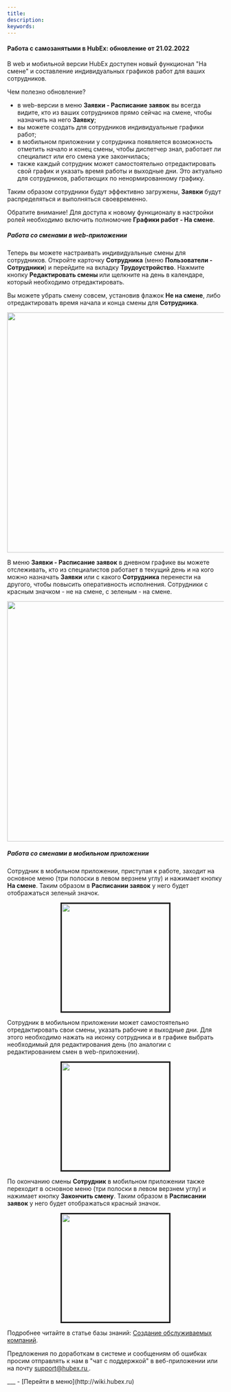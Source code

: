 ```yaml
---
title: 
description: 
keywords: 
---
```


#### Работа с самозанятыми в HubEx: обновление от 21.02.2022
<html>
<meta charset="utf-8">

</html>
<body>

<p>В web и мобильной версии HubEx доступен новый функционал "На смене" и составление индивидуальных графиков работ для ваших сотрудников.&nbsp;</p>
<p>Чем полезно обновление?</p>
<ul>
<li>в web-версии в меню <strong>Заявки - Расписание заявок</strong> вы всегда видите, кто из ваших сотрудников прямо сейчас на смене, чтобы назначить на него <strong>Заявку</strong>;</li>
<li>вы можете создать для сотрудников индивидуальные графики работ;</li>
<li>в мобильном приложении у сотрудника появляется возможность отметить начало и конец смены, чтобы диспетчер знал, работает ли специалист или его смена уже закончилась;</li>
<li>также каждый сотрудник может самостоятельно отредактировать свой график и указать время работы и выходные дни. Это актуально для сотрудников, работающих по ненормированному графику.</li>
</ul>
<p>Таким образом сотрудники будут эффективно загружены, <strong>Заявки</strong> будут распределяться и выполняться своевременно.</p>
<p>Обратите внимание! Для доступа к новому функционалу в настройки ролей необходимо включить полномочие <strong>Графики работ - На смене</strong>.</p>

<h5>Работа со сменами в web-приложении</h5>
<p>Теперь вы можете настраивать индивидуальные смены для сотрудников. Откройте карточку <strong>Сотрудника</strong> (меню <strong>Пользователи - Сотрудники</strong>) и перейдите на вкладку <strong>Трудоустройство</strong>. Нажмите кнопку <strong>Редактировать смены </strong>или щелкните на день в календаре, который необходимо отредактировать.</p>
<p>Вы можете убрать смену совсем, установив флажок <strong>Не на смене</strong>, либо отредактировать время начала и конца смены для <strong>Сотрудника</strong>.</p>

<div><img style="margin: 0 auto; display: block; max-width: 100%;" src="https://content.screencast.com/users/echinaek.val/folders/Capture/media/43cb9ddf-61fc-44ca-88a7-100ea5073ac5/LWR_Recording.png" width="558" height="auto" /></div>

<p>В меню <strong>Заявки - Расписание заявок</strong> в дневном графике вы можете отслеживать, кто из специалистов работает в текущий день и на кого можно назначать <strong>Заявки</strong> или с какого <strong>Сотрудника</strong> перенести на другого, чтобы повысить оперативность исполнения. Сотрудники с красным значком - не на смене, с зеленым - на смене.</p>

<div><img style="margin: 0 auto; display: block; max-width: 100%;" src="https://content.screencast.com/users/echinaek.val/folders/Capture/media/1a513eeb-b352-498b-8768-2c5af2ea9aa2/LWR_Recording.png" width="558" height="auto" /></div>


<h5>Работа со сменами в мобильном приложении</h5>
<p>Сотрудник в мобильном приложении, приступая к работе, заходит на основное меню (три полоски в левом верзнем углу) и нажимает кнопку <strong>На смене</strong>. Таким образом в <strong>Расписании заявок</strong> у него будет отображаться зеленый значок.</p>

<div><img style="display: block; max-width: 100%; border-style: solid; margin: 0px auto 0px auto;" src="https://content.screencast.com/users/echinaek.val/folders/Capture/media/d2e4e16f-0550-4cea-bbd8-9edb9fe326b6/LWR_Recording.png" width="250" height="auto" /></div>

<p>Сотрудник в мобильном приложении может самостоятельно отредактировать свои смены, указать рабочие и выходные дни. Для этого необходимо нажать на иконку сотрудника и в графике выбрать необходимый для редактирования день (по аналогии с редактированием смен в web-приложении).</p>

<div><img style="display: block; max-width: 100%; border-style: solid; margin: 0px auto 0px auto;" src="https://content.screencast.com/users/echinaek.val/folders/Capture/media/d3c8a361-5f3f-4061-b2e4-7bb222ee882f/LWR_Recording.png" width="250" height="auto" /></div>

<p>По окончанию смены <strong>Сотрудник</strong> в мобильном приложении также переходит в основное меню (три полоски в левом верзнем углу) и нажимает кнопку <strong>Закончить смену</strong>. Таким образом в <strong>Расписании заявок</strong> у него будет отображаться красный значок.</p>

<div><img style="display: block; max-width: 100%; border-style: solid; margin: 0px auto 0px auto;" src="https://content.screencast.com/users/echinaek.val/folders/Capture/media/c36406f9-08c5-4056-a2d1-c4802ef8a94a/LWR_Recording.png" width="250" height="auto" /></div>

<p>Подробнее читайте в статье базы знаний: <a href="https://wiki.hubex.ru/docs/FAQ/RU/user/CreatingCompany.html">Создание обслуживаемых компаний</a>.</p>

<p>Предложения по доработкам в системе и сообщениям об ошибках просим отправлять к нам в "чат с поддержкой" в веб-приложении или на почту <a href="mailto:support@hubex.ru" target="_blank" rel="noopener"> support@hubex.ru </a>.</p>

</body>
___
- [Перейти в меню](http://wiki.hubex.ru)
